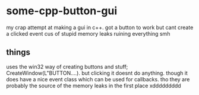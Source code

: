 # some-cpp-button-gui
my crap attempt at making a gui in c++. got a button to work but cant create a clicked event cus of stupid memory leaks ruining everything smh

## things
uses the win32 way of creating buttons and stuff; CreateWindow(L"BUTTON....). but clicking it doesnt do anything. 
though it does have a nice event class which can be used for callbacks. 
tho they are probably the source of the memory leaks in the first place xddddddddd
